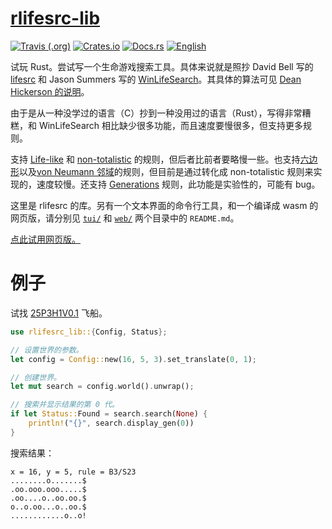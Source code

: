 # [rlifesrc-lib](https://alephalpha.github.io/rlifesrc/)

[![Travis (.org)](https://img.shields.io/travis/AlephAlpha/rlifesrc)](https://travis-ci.org/AlephAlpha/rlifesrc) [![Crates.io](https://img.shields.io/crates/v/rlifesrc-lib)](https://crates.io/crates/rlifesrc-lib) [![Docs.rs](https://docs.rs/rlifesrc-lib/badge.svg)](https://docs.rs/rlifesrc-lib/) [![English](https://img.shields.io/badge/readme-English-brightgreen)](README_en.md)

试玩 Rust。尝试写一个生命游戏搜索工具。具体来说就是照抄 David Bell 写的 [lifesrc](https://github.com/DavidKinder/Xlife/tree/master/Xlife35/source/lifesearch) 和 Jason Summers 写的 [WinLifeSearch](https://github.com/jsummers/winlifesearch/)。其具体的算法可见 [Dean Hickerson 的说明](https://github.com/DavidKinder/Xlife/blob/master/Xlife35/source/lifesearch/ORIGIN)。

由于是从一种没学过的语言（C）抄到一种没用过的语言（Rust），写得非常糟糕，和 WinLifeSearch 相比缺少很多功能，而且速度要慢很多，但支持更多规则。

支持 [Life-like](https://conwaylife.com/wiki/Totalistic_Life-like_cellular_automaton) 和 [non-totalistic](https://www.conwaylife.com/wiki/Non-isotropic_Life-like_cellular_automaton) 的规则，但后者比前者要略慢一些。也支持[六边形](https://www.conwaylife.com/wiki/Hexagonal_neighbourhood)以及[von Neumann 邻域](https://www.conwaylife.com/wiki/Von_Neumann_neighbourhood)的规则，但目前是通过转化成 non-totalistic 规则来实现的，速度较慢。还支持 [Generations](https://www.conwaylife.com/wiki/Generations) 规则，此功能是实验性的，可能有 bug。

这里是 rlifesrc 的库。另有一个文本界面的命令行工具，和一个编译成 wasm 的网页版，请分别见 [`tui/`](../tui/README.md) 和  [`web/`](../web/README.md) 两个目录中的 `README.md`。

[点此试用网页版。](https://alephalpha.github.io/rlifesrc/)

# 例子

试找 [25P3H1V0.1](https://conwaylife.com/wiki/25P3H1V0.1) 飞船。

```rust
use rlifesrc_lib::{Config, Status};

// 设置世界的参数。
let config = Config::new(16, 5, 3).set_translate(0, 1);

// 创建世界。
let mut search = config.world().unwrap();

// 搜索并显示结果的第 0 代。
if let Status::Found = search.search(None) {
    println!("{}", search.display_gen(0))
}
```

搜索结果：

```plaintext
x = 16, y = 5, rule = B3/S23
........o.......$
.oo.ooo.ooo.....$
.oo....o..oo.oo.$
o..o.oo...o..oo.$
............o..o!
```